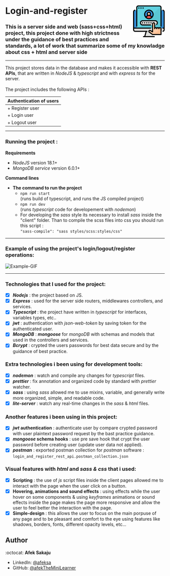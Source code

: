 # Login-and-register <img src="./readme-resources/login-logo.png" width=100px height=100px align="right">

### This is a server side and web (sass+css+html) project, this project done with high strictness under the guidance of best practices and standards, a lot of work that summarize some of my knowladge about css + html and server side<br />

---

This project stores data in the database and makes it accessible with **REST APIs**, that are written in _NodeJS_ & _typescript_ and with _express ts_ for the server. <br /> <br />
The project includes the following APIs :

| Authentication of users  
| ----------------------------------- |
| + Register user |
| + Login user |
| + Logout user |

---

### **Running the project :**

**Requirements**

-   _NodeJS_ version 18.1+
-   _MongoDB service_ version 6.0.1+

**Command lines**

-   **The command to run the project**
    -   `npm run start`<br /> (runs build of typescript, and runs the JS compiled project)
    -   `npm run dev`<br /> (runs _typescript_ code for developement with _nodemon_)
    -   For developing the _sass_ style its necessary to install _sass_ inside the "client" folder. Than to compile the scss files into css you should run this script :<br />
        `"sass-compile": "sass styles/scss:styles/css"`

---

### **Example of using the project's login/logout/register operations:**

![Example-GIF](./readme-resources/web-gif.gif)

---

### Technologies that I used for the project:

-   [x] _**Nodejs**_ : the project based on JS.
-   [x] _**Express**_ : used for the server side routers, middlewares controllers, and services.
-   [x] _**Typescript**_ : the project have written in _typescript_ for interfaces, variables types, etc..
-   [x] _**jwt**_ : authentication with _json-web-token_ by saving token for the authenticated user.
-   [x] _**MongoDB**_ : _**mongoose**_ for _mongoDB_ with schemas and models that used in the controllers and services.
-   [x] _**Bcrypt**_ : crypted the users passwords for best data secure and by the guidance of best practice.

### Extra technologies i been using for development tools:

-   [x] _**nodemon**_ : watch and compile any changes for _typescript_ files.
-   [x] _**prettier**_ : fix annotation and organized code by standard with _prettier_ watcher.
-   [x] _**sass**_ : using _sass_ allowed me to use mixins, variable, and generally write more organized, simple, and readable code.
-   [x] _**lite-server**_ : watch any real-time changes in the _sass_ & _html_ files.

### Another features i been using in this project:

-   [x] **_jwt_ authentication** : authenticate user by compare crypted password with user plaintext password request by the bast practice guidance.
-   [x] **_mongoose_ schema hooks** : use pre save hook that crypt the user password before creating user (update user data not applied).
-   [x] **_postman_** : exported postman collection for _postman_ software :
        `login_and_register_rest_api.postman_collection.json`

### Visual features with _html_ and _sass & css_ that i used:

-   [x] **Scripting** : the use of _js_ script files inside the client pages allowed me to interact with the page when the user click on a button.
-   [x] **Hovering, animations and sound effects** : using effects while the user hover on some components & using _keyframes_ animations or sound effects inside the page makes the page more responsive and allow the user to feel better the interaction with the page.
-   [x] **Simple-design** : this allows the user to focus on the main porpuse of any page and to be pleasant and comfort to the eye using features like shadows, borders, fonts, different opacity levels, etc...

## Author

:octocat: **Afek Sakaju**

-   LinkedIn: [@afeksa](https://www.linkedin.com/in/afeksa/)
-   GitHub: [@afekTheMiniLearner](https://github.com/afekTheMiniLearner)
